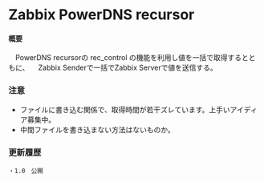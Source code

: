 Zabbix PowerDNS recursor
============

#### 概要 ###
　PowerDNS recursorの rec_control の機能を利用し値を一括で取得するとともに、
　Zabbix Senderで一括でZabbix Serverで値を送信する。
　
### 注意 ###

- ファイルに書き込む関係で、取得時間が若干ズレています。上手いアイディア募集中。
- 中間ファイルを書き込まない方法はないものか。

### 更新履歴 ###

	・1.0　公開

